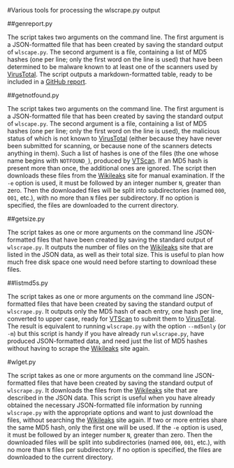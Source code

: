 #Various tools for processing the wlscrape.py output

##genreport.py

The script takes two arguments on the command line. The first argument is a JSON-formatted file that has been created by saving the standard output of `wlscape.py`. The second argument is a file, containing a list of MD5 hashes (one per line; only the first word on the line is used) that have been determined to be malware known to at least one of the scanners used by [VirusTotal](https://www.virustotal.com/). The script outputs a markdown-formatted table, ready to be included in a [GitHub report](https://github.com/bontchev/wlscrape/blob/master/malware.md).

##getnotfound.py

The script takes two arguments on the command line. The first argument is a JSON-formatted file that has been created by saving the standard output of `wlscape.py`. The second argument is a file, containing a list of MD5 hashes (one per line; only the first word on the line is used), the malicious status of which is not known to [VirusTotal](https://www.virustotal.com/) (either because they have never been submitted for scanning, or because none of the scanners detects anything in them). Such a list of hashes is one of the files (the one whose name begins with `NOTFOUND_`), produced by [VTScan](https://github.com/hasherezade/mal_sort/tree/master/vtscan). If an MD5 hash is present more than once, the additional ones are ignored. The script then downloads these files from the [Wikileaks](https://www.wikileaks.org) site for manual examination. If the `-e` option is used, it must be followed by an integer number `N`, greater than zero. Then the downloaded files will be split into subdirectories (named `000`, `001`, etc.), with no more than `N` files per subdirectory. If no option is specified, the files are downloaded to the current directory.

##getsize.py

The script takes as one or more arguments on the command line JSON-formatted files that have been created by saving the standard output of `wlscrape.py`. It outputs the number of files on the [Wikileaks](https://www.wikileaks.org) site that are listed in the JSON data, as well as their total size. This is useful to plan how much free disk space one would need before starting to download these files.

##listmd5s.py

The script takes as one or more arguments on the command line JSON-formatted files that have been created by saving the standard output of `wlscrape.py`. It outputs only the MD5 hash of each entry, one hash per line, converted to upper case, ready for [VTScan](https://github.com/hasherezade/mal_sort/tree/master/vtscan) to submit them to [VirusTotal](https://www.virustotal.com/). The result is equivalent to running `wlscrape.py` with the option `--md5only` (or `-m`) but this script is handy if you have already run `wlscrape.py`, have produced JSON-formatted data, and need just the list of MD5 hashes without having to scrape the [Wikileaks](https://www.wikileaks.org) site again.

#wlget.py

The script takes as one or more arguments on the command line JSON-formatted files that have been created by saving the standard output of `wlscrape.py`. It downloads the files from the [Wikileaks](https://www.wikileaks.org) site that are described in the JSON data. This script is useful when you have already obtained the necessary JSON-formatted file information by running `wlscrape.py` with the appropriate options and want to just download the files, without searching the [Wikileaks](https://www.wikileaks.org) site again. If two or more entries share the same MD5 hash, only the first one will be used. If the `-e` option is used, it must be followed by an integer number `N`, greater than zero. Then the downloaded files will be split into subdirectories (named `000`, `001`, etc.), with no more than `N` files per subdirectory. If no option is specified, the files are downloaded to the current directory.
